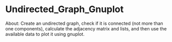 # Undirected_Graph_Gnuplot
About:
Create an undirected graph, check if it is connected (not more than one components), calculate the adjacency matrix and lists, and then use the available data to plot it using gnuplot.
